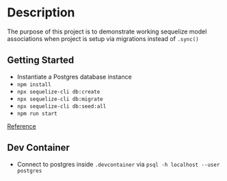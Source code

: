 # Description

The purpose of this project is to demonstrate working sequelize model associations when project is setup via migrations instead of `.sync()`

## Getting Started

- Instantiate a Postgres database instance
- `npm install`
- `npx sequelize-cli db:create`
- `npx sequelize-cli db:migrate`
- `npx sequelize-cli db:seed:all`
- `npm run start`

[Reference](https://levelup.gitconnected.com/creating-sequelize-associations-with-the-sequelize-cli-tool-d83caa902233)

## Dev Container

- Connect to postgres inside `.devcontainer` via `psql -h localhost --user postgres`
